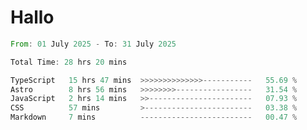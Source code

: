 # Hallo
<!--START_SECTION:waka-->

```rust
From: 01 July 2025 - To: 31 July 2025

Total Time: 28 hrs 20 mins

TypeScript   15 hrs 47 mins  >>>>>>>>>>>>>>-----------   55.69 %
Astro        8 hrs 56 mins   >>>>>>>>-----------------   31.54 %
JavaScript   2 hrs 14 mins   >>-----------------------   07.93 %
CSS          57 mins         >------------------------   03.38 %
Markdown     7 mins          -------------------------   00.47 %
```

<!--END_SECTION:waka-->

